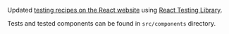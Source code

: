 Updated [testing recipes on the React website](https://reactjs.org/docs/testing-recipes.html) using [React Testing Library](https://github.com/testing-library/react-testing-library).

Tests and tested components can be found in `src/components` directory.

